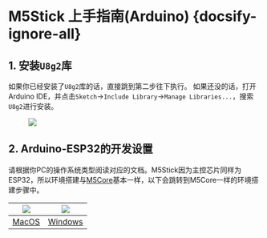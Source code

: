# M5Stick 上手指南(Arduino) {docsify-ignore-all}

## 1. 安装`U8g2`库

如果你已经安装了`U8g2`库的话，直接跳到第二步往下执行。
如果还没的话，打开Arduino IDE，并点击`Sketch`->`Include Library`->`Manage Libraries...`，搜索`U8g2`进行安装。

<figure>
  <img src="assets/img/getting_started_pics/m5stack_core/get_started_with_m5stick/install_u8g2.png">
</figure>

## 2. Arduino-ESP32的开发设置

请根据你PC的操作系统类型阅读对应的文档。M5Stick因为主控芯片同样为ESP32，所以环境搭建与[M5Core](zh_CN/quick_start/m5core/m5stack_core_quick_start)基本一样，以下会跳转到M5Core一样的环境搭建步骤中。

<img src="assets/img/macos-logo.png"> | <img src="assets/img/windows-logo.png">
---|---
[MacOS](/zh_CN/quick_start/m5core/m5stack_core_get_started_Arduino_MacOS) | [Windows](/zh_CN/quick_start/m5core/m5stack_core_get_started_Arduino_Windows)
